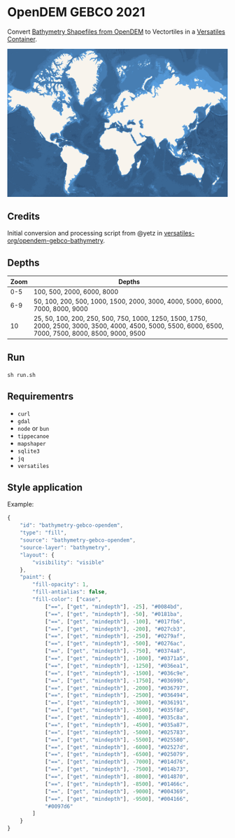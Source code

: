 # OpenDEM GEBCO 2021

Convert [Bathymetry Shapefiles from OpenDEM](https://www.opendem.info/download_bathymetry.html) to Vectortiles in a [Versatiles Container](https://versatiles.org/).

![OpenDEM GEBCO Bathymetry Layer on a map](./screenshot.png)

## Credits

Initial conversion and processing script from @yetz in [versatiles-org/opendem-gebco-bathymetry](https://github.com/versatiles-org/opendem-gebco-bathymetry).

## Depths

| Zoom | Depths |
| ---- | ------ |
| 0-5  | 100, 500, 2000, 6000, 8000
| 6-9  | 50, 100, 200, 500, 1000, 1500, 2000, 3000, 4000, 5000, 6000, 7000, 8000, 9000
| 10   | 25, 50, 100, 200, 250, 500, 750, 1000, 1250, 1500, 1750, 2000, 2500, 3000, 3500, 4000, 4500, 5000, 5500, 6000, 6500, 7000, 7500, 8000, 8500, 9000, 9500

## Run

`sh run.sh`

## Requirementrs

* `curl`
* `gdal`
* `node` or `bun`
* `tippecanoe`
* `mapshaper`
* `sqlite3`
* `jq`
* `versatiles`

## Style application

Example:

``` js
{
	"id": "bathymetry-gebco-opendem",
	"type": "fill",
	"source": "bathymetry-gebco-opendem",
	"source-layer": "bathymetry",
	"layout": {
		"visibility": "visible"
	},
	"paint": {
		"fill-opacity": 1,
		"fill-antialias": false,
		"fill-color": ["case",
			["==", ["get", "mindepth"], -25], "#0084bd",
			["==", ["get", "mindepth"], -50], "#0181ba",
			["==", ["get", "mindepth"], -100], "#017fb6",
			["==", ["get", "mindepth"], -200], "#027cb3",
			["==", ["get", "mindepth"], -250], "#0279af",
			["==", ["get", "mindepth"], -500], "#0276ac",
			["==", ["get", "mindepth"], -750], "#0374a8",
			["==", ["get", "mindepth"], -1000], "#0371a5",
			["==", ["get", "mindepth"], -1250], "#036ea1",
			["==", ["get", "mindepth"], -1500], "#036c9e",
			["==", ["get", "mindepth"], -1750], "#03699b",
			["==", ["get", "mindepth"], -2000], "#036797",
			["==", ["get", "mindepth"], -2500], "#036494",
			["==", ["get", "mindepth"], -3000], "#036191",
			["==", ["get", "mindepth"], -3500], "#035f8d",
			["==", ["get", "mindepth"], -4000], "#035c8a",
			["==", ["get", "mindepth"], -4500], "#035a87",
			["==", ["get", "mindepth"], -5000], "#025783",
			["==", ["get", "mindepth"], -5500], "#025580",
			["==", ["get", "mindepth"], -6000], "#02527d",
			["==", ["get", "mindepth"], -6500], "#025079",
			["==", ["get", "mindepth"], -7000], "#014d76",
			["==", ["get", "mindepth"], -7500], "#014b73",
			["==", ["get", "mindepth"], -8000], "#014870",
			["==", ["get", "mindepth"], -8500], "#01466c",
			["==", ["get", "mindepth"], -9000], "#004369",
			["==", ["get", "mindepth"], -9500], "#004166",
			"#0097d6"
		]
	}
}
```
